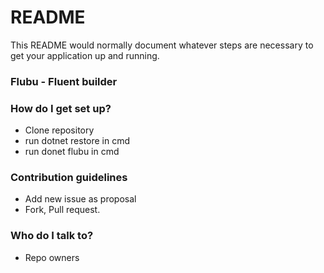 # README #

This README would normally document whatever steps are necessary to get your application up and running.

### Flubu - Fluent builder ###

### How do I get set up? ###

* Clone repository
* run dotnet restore in cmd
* run donet flubu in cmd

### Contribution guidelines ###

* Add new issue as proposal
* Fork, Pull request.

### Who do I talk to? ###

* Repo owners